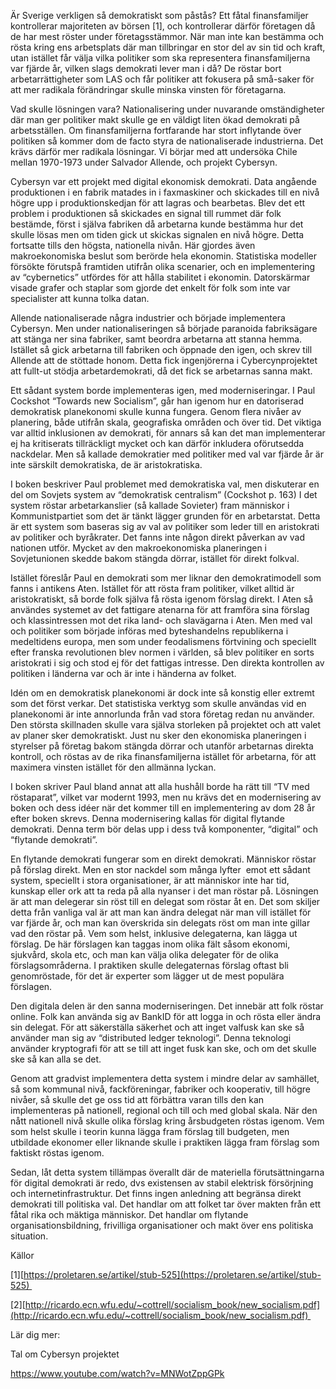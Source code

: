 Är Sverige verkligen så demokratiskt som påstås? Ett fåtal finansfamiljer kontrollerar majoriteten av börsen [1], och kontrollerar därför företagen då de har mest röster under företagsstämmor. När man inte kan bestämma och rösta kring ens arbetsplats där man tillbringar en stor del av sin tid och kraft, utan istället får välja vilka politiker som ska representera finansfamiljerna var fjärde år, vilken slags demokrati lever man i då? De röstar bort arbetarrättigheter som LAS och får politiker att fokusera på små-saker för att mer radikala förändringar skulle minska vinsten för företagarna. 

Vad skulle lösningen vara? Nationalisering under nuvarande omständigheter där man ger politiker makt skulle ge en väldigt liten ökad demokrati på arbetsställen. Om finansfamiljerna fortfarande har stort inflytande över politiken så kommer dom de facto styra de nationaliserade industrierna. Det krävs därför mer radikala lösningar. Vi börjar med att undersöka Chile mellan 1970-1973 under Salvador Allende, och projekt Cybersyn.

Cybersyn var ett projekt med digital ekonomisk demokrati. Data angående produktionen i en fabrik matades in i faxmaskiner och skickades till en nivå högre upp i produktionskedjan för att lagras och bearbetas. Blev det ett problem i produktionen så skickades en signal till rummet där folk bestämde, först i själva fabriken då arbetarna kunde bestämma hur det skulle lösas men om tiden gick ut skickas signalen en nivå högre. Detta fortsatte tills den högsta, nationella nivån. Här gjordes även makroekonomiska beslut som berörde hela ekonomin. Statistiska modeller försökte förutspå framtiden utifrån olika scenarier, och en implementering av “cybernetics” utfördes för att hålla stabilitet i ekonomin. Datorskärmar visade grafer och staplar som gjorde det enkelt för folk som inte var specialister att kunna tolka datan. 

Allende nationaliserade några industrier och började implementera Cybersyn. Men under nationaliseringen så började paranoida fabriksägare att stänga ner sina fabriker, samt beordra arbetarna att stanna hemma. Istället så gick arbetarna till fabriken och öppnade den igen, och skrev till Allende att de stöttade honom. Detta fick ingenjörerna i Cybercynprojektet att fullt-ut stödja arbetardemokrati, då det fick se arbetarnas sanna makt. 

Ett sådant system borde implementeras igen, med moderniseringar. I Paul Cockshot “Towards new Socialism”, går han igenom hur en datoriserad demokratisk planekonomi skulle kunna fungera. Genom flera nivåer av planering, både utifrån skala, geografiska områden och över tid. Det viktiga var alltid inklusionen av demokrati, för annars så kan det man implementerar ej ha kritiserats tillräckligt mycket och kan därför inkludera oförutsedda nackdelar. Men så kallade demokratier med politiker med val var fjärde år är inte särskilt demokratiska, de är aristokratiska. 

I boken beskriver Paul problemet med demokratiska val, men diskuterar en del om Sovjets system av “demokratisk centralism” (Cockshot p. 163) I det system röstar arbetarkanslier (så kallade Sovieter) fram människor i Kommunistpartiet som det är tänkt lägger grunden för en arbetarstat. Detta är ett system som baseras sig av val av politiker som leder till en aristokrati av politiker och byråkrater. Det fanns inte någon direkt påverkan av vad nationen utför. Mycket av den makroekonomiska planeringen i Sovjetunionen skedde bakom stängda dörrar, istället för direkt folkval. 

Istället föreslår Paul en demokrati som mer liknar den demokratimodell som fanns i antikens Aten. Istället för att rösta fram politiker, vilket alltid är aristokratiskt, så borde folk själva få rösta igenom förslag direkt. I Aten så användes systemet av det fattigare atenarna för att framföra sina förslag och klassintressen mot det rika land- och slavägarna i Aten. Men med val och politiker som började införas med byteshandelns republikerna i medeltidens europa, men som under feodalismens förtvining och speciellt efter franska revolutionen blev normen i världen, så blev politiker en sorts aristokrati i sig och stod ej för det fattigas intresse. Den direkta kontrollen av politiken i länderna var och är inte i händerna av folket. 

Idén om en demokratisk planekonomi är dock inte så konstig eller extremt som det först verkar. Det statistiska verktyg som skulle användas vid en planekonomi är inte annorlunda från vad stora företag redan nu använder. Den största skillnaden skulle vara själva storleken på projektet och att valet av planer sker demokratiskt. Just nu sker den ekonomiska planeringen i styrelser på företag bakom stängda dörrar och utanför arbetarnas direkta kontroll, och röstas av de rika finansfamiljerna istället för arbetarna, för att maximera vinsten istället för den allmänna lyckan. 

I boken skriver Paul bland annat att alla hushåll borde ha rätt till “TV med röstaparat”, vilket var modernt 1993, men nu krävs det en modernisering av boken och dess idéer när det kommer till en implementering av dom 28 år efter boken skrevs. Denna modernisering kallas för digital flytande demokrati. Denna term bör delas upp i dess två komponenter, “digital” och “flytande demokrati”. 

En flytande demokrati fungerar som en direkt demokrati. Människor röstar på förslag direkt. Men en stor nackdel som många lyfter  emot ett sådant system, speciellt i stora organisationer, är att människor inte har tid, kunskap eller ork att ta reda på alla nyanser i det man röstar på. Lösningen är att man delegerar sin röst till en delegat som röstar åt en. Det som skiljer detta från vanliga val är att man kan ändra delegat när man vill istället för var fjärde år, och man kan överskrida sin delegats röst om man inte gillar vad den röstar på. Vem som helst, inklusive delegaterna, kan lägga ut förslag. De här förslagen kan taggas inom olika fält såsom ekonomi, sjukvård, skola etc, och man kan välja olika delegater för de olika förslagsområderna. I praktiken skulle delegaternas förslag oftast bli genomröstade, för det är experter som lägger ut de mest populära förslagen. 

Den digitala delen är den sanna moderniseringen. Det innebär att folk röstar online. Folk kan använda sig av BankID för att logga in och rösta eller ändra sin delegat. För att säkerställa säkerhet och att inget valfusk kan ske så använder man sig av “distributed ledger teknologi”. Denna teknologi använder kryptografi för att se till att inget fusk kan ske, och om det skulle ske så kan alla se det. 

Genom att gradvist implementera detta system i mindre delar av samhället, så som kommunal nivå, fackföreningar, fabriker och kooperativ, till högre nivåer, så skulle det ge oss tid att förbättra varan tills den kan implementeras på nationell, regional och till och med global skala. När den nått nationell nivå skulle olika förslag kring årsbudgeten röstas igenom. Vem som helst skulle i teorin kunna lägga fram förslag till budgeten, men utbildade ekonomer eller liknande skulle i praktiken lägga fram förslag som faktiskt röstas igenom. 

Sedan, låt detta system tillämpas överallt där de materiella förutsättningarna för digital demokrati är redo, dvs existensen av stabil elektrisk försörjning och internetinfrastruktur. Det finns ingen anledning att begränsa direkt demokrati till politiska val. Det handlar om att folket tar över makten från ett fåtal rika och mäktiga människor. Det handlar om flytande organisationsbildning, frivilliga organisationer och makt över ens politiska situation. 

Källor

[1][https://proletaren.se/artikel/stub-525](https://proletaren.se/artikel/stub-525) 

[2][http://ricardo.ecn.wfu.edu/~cottrell/socialism_book/new_socialism.pdf](http://ricardo.ecn.wfu.edu/~cottrell/socialism_book/new_socialism.pdf) 

Lär dig mer:

Tal om Cybersyn projektet

https://www.youtube.com/watch?v=MNWotZppGPk
